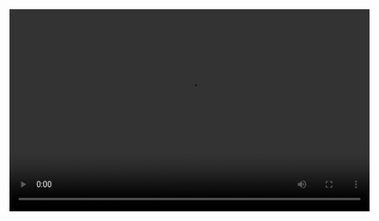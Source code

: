 <video width="640" height="360">
  <source src="assets/images/Clip CHRONOHITS ‐ Hecho con Clipchamp.mp4" type="video/mp4">
</video>
